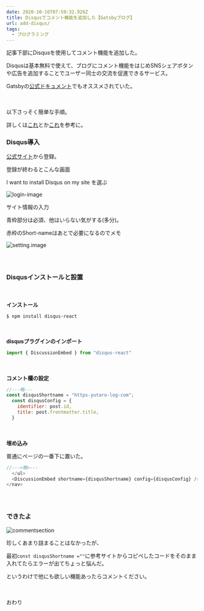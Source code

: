 ```yaml
---
date: 2020-10-16T07:59:32.926Z
title: Disqusでコメント機能を追加した【Gatsbyブログ】
url: add-disqus/
tags:
  - プログラミング
---
```



記事下部にDisqusを使用してコメント機能を追加した。

Disqusは基本無料で使えて、ブログにコメント機能をはじめSNSシェアボタンや広告を追加することでユーザー同士の交流を促進できるサービス。

Gatsbyの[公式ドキュメント](https://www.gatsbyjs.com/docs/adding-comments/)でもオススメされていた。



<br></br>以下さっそく簡単な手順。

詳しくは[これ](https://www.frontendstumbles.com/add-comments-to-a-static-gatsby-blog-with-disqus/)とか[これ](https://qiita.com/atomyah/items/5f602da57b0e756c5864)を参考に。

### Disqus導入

[公式サイト](https://disqus.com/)から登録。

登録が終わるとこんな画面

I want to install Disqus on my site を選ぶ

![login-image](/assets/login.png "login-image")

サイト情報の入力

青枠部分は必須、他はいらない気がする(多分)。

赤枠のShort-nameはあとで必要になるのでメモ

![setting.image](/setting.png "setting.image")

### <br></br>Disqusインストールと設置

<br></br>**インストール**

`$ npm install disqus-react`



<br></br>**disqusプラグインのインポート**

```js:blog-post.js
import { DiscussionEmbed } from "disqus-react"
```

<br></br>**コメント欄の設定**

```js:blog-post.js
//---略---
const disqusShortname = "https-yutaro-log-com";
  const disqusConfig = {
    identifier: post.id,
    title: post.frontmatter.title,
  }
```

<br></br>**埋め込み**

普通にページの一番下に置いた。

```js:blog-post.js
//---<略>---
  </ul>
  <DiscussionEmbed shortname={disqusShortname} config={disqusConfig} />
</nav>
```

### <br></br>できたよ

![commentsection](/assets/commentsection.png "commentsection")



珍しくあまり詰まることはなかったが、

最初`const disqusShortname =""`に参考サイトからコピペしたコードをそのまま入れてたらエラーが出てちょっと悩んだ。

というわけで他にも欲しい機能あったらコメントください。



<br></br>おわり